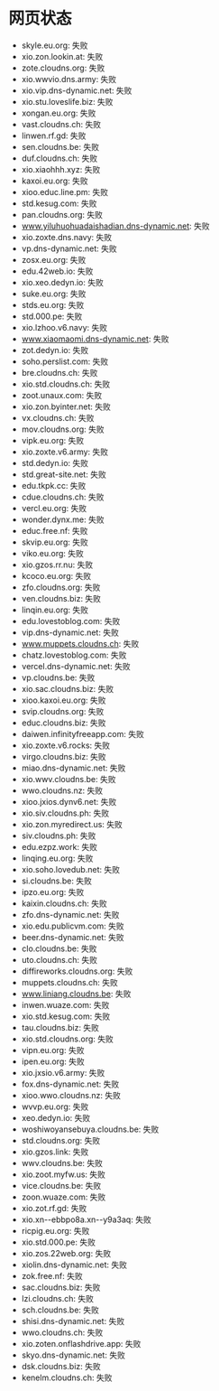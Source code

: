 # 网页状态
- skyle.eu.org: 失败
- xio.zon.lookin.at: 失败
- zote.cloudns.org: 失败
- xio.wwvio.dns.army: 失败
- xio.vip.dns-dynamic.net: 失败
- xio.stu.loveslife.biz: 失败
- xongan.eu.org: 失败
- vast.cloudns.ch: 失败
- linwen.rf.gd: 失败
- sen.cloudns.be: 失败
- duf.cloudns.ch: 失败
- xio.xiaohhh.xyz: 失败
- kaxoi.eu.org: 失败
- xioo.educ.line.pm: 失败
- std.kesug.com: 失败
- pan.cloudns.org: 失败
- www.yiluhuohuadaishadian.dns-dynamic.net: 失败
- xio.zoxte.dns.navy: 失败
- vp.dns-dynamic.net: 失败
- zosx.eu.org: 失败
- edu.42web.io: 失败
- xio.xeo.dedyn.io: 失败
- suke.eu.org: 失败
- stds.eu.org: 失败
- std.000.pe: 失败
- xio.lzhoo.v6.navy: 失败
- www.xiaomaomi.dns-dynamic.net: 失败
- zot.dedyn.io: 失败
- soho.perslist.com: 失败
- bre.cloudns.ch: 失败
- xio.std.cloudns.ch: 失败
- zoot.unaux.com: 失败
- xio.zon.byinter.net: 失败
- vx.cloudns.ch: 失败
- mov.cloudns.org: 失败
- vipk.eu.org: 失败
- xio.zoxte.v6.army: 失败
- std.dedyn.io: 失败
- std.great-site.net: 失败
- edu.tkpk.cc: 失败
- cdue.cloudns.ch: 失败
- vercl.eu.org: 失败
- wonder.dynx.me: 失败
- educ.free.nf: 失败
- skvip.eu.org: 失败
- viko.eu.org: 失败
- xio.gzos.rr.nu: 失败
- kcoco.eu.org: 失败
- zfo.cloudns.org: 失败
- ven.cloudns.biz: 失败
- linqin.eu.org: 失败
- edu.lovestoblog.com: 失败
- vip.dns-dynamic.net: 失败
- www.muppets.cloudns.ch: 失败
- chatz.lovestoblog.com: 失败
- vercel.dns-dynamic.net: 失败
- vp.cloudns.be: 失败
- xio.sac.cloudns.biz: 失败
- xioo.kaxoi.eu.org: 失败
- svip.cloudns.org: 失败
- educ.cloudns.biz: 失败
- daiwen.infinityfreeapp.com: 失败
- xio.zoxte.v6.rocks: 失败
- virgo.cloudns.biz: 失败
- miao.dns-dynamic.net: 失败
- xio.wwv.cloudns.be: 失败
- wwo.cloudns.nz: 失败
- xioo.jxios.dynv6.net: 失败
- xio.siv.cloudns.ph: 失败
- xio.zon.myredirect.us: 失败
- siv.cloudns.ph: 失败
- edu.ezpz.work: 失败
- linqing.eu.org: 失败
- xio.soho.lovedub.net: 失败
- si.cloudns.be: 失败
- ipzo.eu.org: 失败
- kaixin.cloudns.ch: 失败
- zfo.dns-dynamic.net: 失败
- xio.edu.publicvm.com: 失败
- beer.dns-dynamic.net: 失败
- clo.cloudns.be: 失败
- uto.cloudns.ch: 失败
- diffireworks.cloudns.org: 失败
- muppets.cloudns.ch: 失败
- www.liniang.cloudns.be: 失败
- inwen.wuaze.com: 失败
- xio.std.kesug.com: 失败
- tau.cloudns.biz: 失败
- xio.std.cloudns.org: 失败
- vipn.eu.org: 失败
- ipen.eu.org: 失败
- xio.jxsio.v6.army: 失败
- fox.dns-dynamic.net: 失败
- xioo.wwo.cloudns.nz: 失败
- wvvp.eu.org: 失败
- xeo.dedyn.io: 失败
- woshiwoyansebuya.cloudns.be: 失败
- std.cloudns.org: 失败
- xio.gzos.link: 失败
- wwv.cloudns.be: 失败
- xio.zoot.myfw.us: 失败
- vice.cloudns.be: 失败
- zoon.wuaze.com: 失败
- xio.zot.rf.gd: 失败
- xio.xn--ebbpo8a.xn--y9a3aq: 失败
- ricpig.eu.org: 失败
- xio.std.000.pe: 失败
- xio.zos.22web.org: 失败
- xiolin.dns-dynamic.net: 失败
- zok.free.nf: 失败
- sac.cloudns.biz: 失败
- lzi.cloudns.ch: 失败
- sch.cloudns.be: 失败
- shisi.dns-dynamic.net: 失败
- wwo.cloudns.ch: 失败
- xio.zoten.onflashdrive.app: 失败
- skyo.dns-dynamic.net: 失败
- dsk.cloudns.biz: 失败
- kenelm.cloudns.ch: 失败
